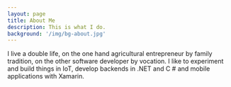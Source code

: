 ```yaml
---
layout: page
title: About Me
description: This is what I do.
background: '/img/bg-about.jpg'
---
```


I live a double life, on the one hand agricultural entrepreneur by family tradition, on the other software developer by vocation. I like to experiment and build things in IoT, develop backends in .NET and C # and mobile applications with Xamarin.